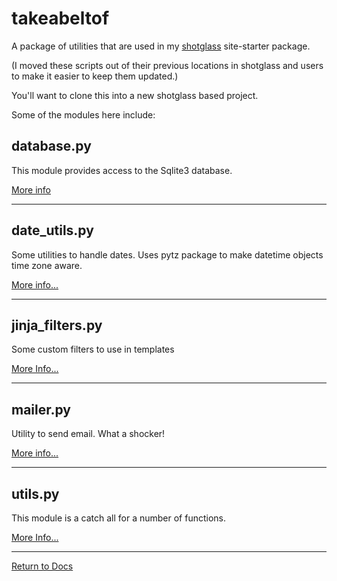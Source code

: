# takeabeltof

A package of utilities that are used in my [shotglass](https://github.com/wleddy/shotglass/) site-starter package.

(I moved these scripts out of their previous locations in shotglass and users to make it easier to keep them updated.)

You'll want to clone this into a new shotglass based project.

Some of the modules here include:

## database.py

This module provides access to the Sqlite3 database.

[More info](/docs/takeabeltof/docs/database.md)

---
## date_utils.py

Some utilities to handle dates. Uses pytz package to make datetime objects time zone aware.

[More info...](/docs/takeabeltof/docs/date_utils.md)

---
## jinja_filters.py

Some custom filters to use in templates

[More Info...](/docs/takeabeltof/docs/jinja_filters.md)

---
## mailer.py

Utility to send email. What a shocker!

[More info...](/docs/takeabeltof/docs/mailer.md)

---
## utils.py

This module is a catch all for a number of functions.

[More Info...](/docs/takeabeltof/docs/utils.md)

---
[Return to Docs](/docs/)


